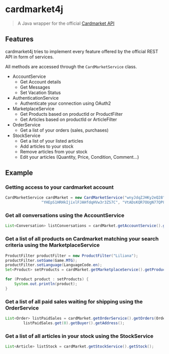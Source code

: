 # cardmarket4j
> A Java wrapper for the official <a href="https://api.cardmarket.com/ws/documentation/API_2.0:Main_Page">Cardmarket API</a>
## Features
cardmarket4j tries to implement every feature offered by the official REST API in form of services.

All methods are accessed through the `CardMarketService` class.
* AccountService
  * Get Account details
  * Get Messages
  * Set Vacation Status
* AuthenticationService
  * Authenticate your connection using OAuth2
* MarketplaceService
  * Get Products based on productId or ProductFilter
  * Get Articles based on productId or ArticleFilter
* OrderService
  * Get a list of your orders (sales, purchases)
* StockService
  * Get a list of your listed articles
  * Add articles to your stock
  * Remove articles from your stock
  * Edit your articles (Quantity, Price, Condition, Comment...)
## Example
### Getting access to your cardmarket account
```java
CardMarketService cardMarket = new CardMarketService("wnyJdqZJHKy2eQ28", "Jh7aj2jiR5RsFMbeKn2VijlEpjwK1nf3",
				"YHEpS1HRHkIjixlFJAHfdqHVw3r3ZS7C", "VtADsKQR7OUgN77QP8IX2DkKetxo5kU9");
```
### Get all conversations using the AccountService
```java
List<Conversation> listConversations = cardMarket.getAccountService().getMessages();
```
### Get a list of all products on Cardmarket matching your search criteria using the MarketplaceService
```java
ProductFilter productFilter = new ProductFilter("Liliana");
productFilter.setGame(Game.MTG);
productFilter.setLanguage(LanguageCode.en);
Set<Product> setProducts = cardMarket.getMarketplaceService().getProduct(productFilter);
		
for (Product product : setProducts) {
	System.out.println(product);
}
```
### Get a list of all paid sales waiting for shipping using the OrderService
```java
List<Order> listPaidSales = cardMarket.getOrderService().getOrders(OrderType.SALE, OrderState.PAID, 10);
		listPaidSales.get(0).getBuyer().getAddress();
```
### Get a list of all articles in your stock using the StockService
```java
List<Article> listStock = cardMarket.getStockService().getStock();
```

